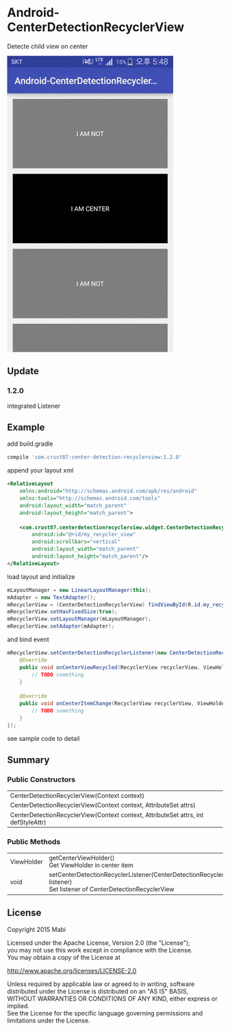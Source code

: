 # Android-CenterDetectionRecyclerView
Detecte child view on center

![](./example.gif)

## Update
### 1.2.0
integrated Listener

## Example

add build.gradle<br />
``` groovy
compile 'com.crust87:center-detection-recyclerview:1.2.0'
```

append your layout xml
```xml
<RelativeLayout
    xmlns:android="http://schemas.android.com/apk/res/android"
    xmlns:tools="http://schemas.android.com/tools"
    android:layout_width="match_parent"
    android:layout_height="match_parent">

    <com.crust87.centerdetectionrecyclerview.widget.CenterDetectionRecyclerView
        android:id="@+id/my_recycler_view"
        android:scrollbars="vertical"
        android:layout_width="match_parent"
        android:layout_height="match_parent"/>
</RelativeLayout>

```

load layout and initialize
```java
mLayoutManager = new LinearLayoutManager(this);
mAdapter = new TextAdapter();
mRecyclerView = (CenterDetectionRecyclerView) findViewById(R.id.my_recycler_view);
mRecyclerView.setHasFixedSize(true);
mRecyclerView.setLayoutManager(mLayoutManager);
mRecyclerView.setAdapter(mAdapter);
```

and bind event
```java
mRecyclerView.setCenterDetectionRecyclerListener(new CenterDetectionRecyclerListener() {
    @Override
    public void onCenterViewRecycled(RecyclerView recyclerView, ViewHolder viewHolder) {
        // TODO something
    }

    @Override
    public void onCenterItemChange(RecyclerView recyclerView, ViewHolder viewHolder, ViewHolder oldViewHolder) {
        // TODO something
    }
});
```

see sample code to detail

## Summary
### Public Constructors
| |
|:---|
| CenterDetectionRecyclerView(Context context) |
| CenterDetectionRecyclerView(Context context, AttributeSet attrs) |
| CenterDetectionRecyclerView(Context context, AttributeSet attrs, int defStyleAttr) |

### Public Methods
| | |
|:---|:---|
| ViewHolder | getCenterViewHolder()<br />Get ViewHolder in center item |
| void | setCenterDetectionRecyclerListener(CenterDetectionRecyclerListener listener)<br />Set listener of CenterDetectionRecyclerView |


## License
Copyright 2015 Mabi

Licensed under the Apache License, Version 2.0 (the "License");<br/>
you may not use this work except in compliance with the License.<br/>
You may obtain a copy of the License at

http://www.apache.org/licenses/LICENSE-2.0

Unless required by applicable law or agreed to in writing, software<br/>
distributed under the License is distributed on an "AS IS" BASIS,<br/>
WITHOUT WARRANTIES OR CONDITIONS OF ANY KIND, either express or implied.<br/>
See the License for the specific language governing permissions and<br/>
limitations under the License.
